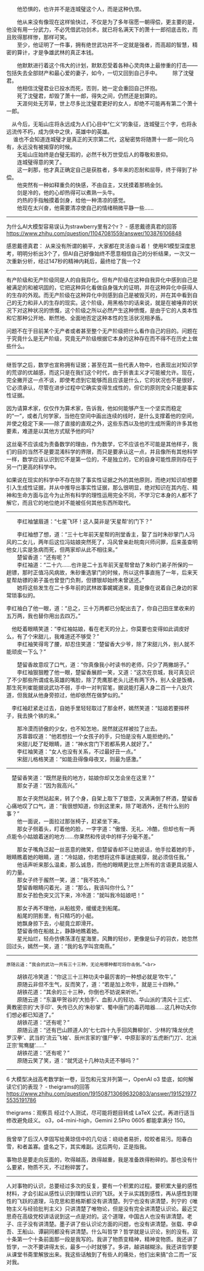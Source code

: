 
　　他恐惧的，也许并不是连城璧这个人，而是这种仇恨。

　　他从来没有像现在这样愉快过，不仅是为了多年宿愿一朝得偿，更主要的是，他没有用一分武力，不必凭借武功剑术，就已将名满天下的萧十一郎彻底击败，而且败得那样惨，那样可笑。 <br>
　　至少，他证明了一件事，拥有绝世武功并不一定就是强者，而高超的智慧，精密的算计，才是争雄武林的真正本钱。

　　他默默进行着这个伟大的计划，默默忍受着各种心灵肉体上最惨重的打击——包括失去全部财产和最心爱的妻子，如今，一切又回到自己手中。
　　除了沈璧君。 <br>
　　他相信沈璧君业已投水而死，否则，她一定会重回自己怀抱。 <br>
　　死了沈璧君，却毁了萧十一郎，得失之间，仍然还是划算的。 <br>
　　天涯何处无芳草，世上尽多比沈璧君更好的女人，却绝不可能再有第二个萧十一郎。

  　从今后，无垢山庄将永远成为人们心目中“仁义”的象征，连城璧三个字，也将永远流传不朽，成为侠中之侠，英雄中的英雄。 <br>
　  谁也不会知道连城璧才是真正的天宗第二代，这秘密势将随萧十一郎一同化乌有，永远没有被揭穿的时候。 <br>
　　无垢山庄始终是白璧无瑕的，必然千秋万世受后人的尊敬和景仰。 <br>
　　连城璧得意的笑了。 <br>
　　这一刹那，他才真正确定自己是获胜者，多年来的忍耐和屈辱，终于得到了补偿。 <br>
　　他突然有一种如释重负的快感，不由自主，又抚摸着那柄金剑。 <br>
　　剑是冷的，他的心却热得可以煮熟一头牛。 <br>
　　灼热的手指触摸着剑身，给他一种清凉的感觉。 <br>
　　他现在太兴奋，他需要清凉使自己的情绪稍微平静一些……

-------
为什么AI大模型容易误认为strawberry里有2个r？ - 感恩戴德真君的回答<br>
https://www.zhihu.com/question/11047081559/answer/103876106848

感恩戴德真君： 从来没有所谓的躺平，大家都在灵活奋斗着！ 使用R1模型深度思考，明明分析出3个了，但AI自己好像始终不愿意相信自己的分析结果，一次又一次重新分析，经过147秒的精神内耗后，最终给了我一个2

--------
有产阶级和无产阶级同是人的自我异化。但有产阶级在这种自我异化中感到自己是被满足的和被巩固的，它把这种异化看做自身强大的证明，并在这种异化中获得人的生存的外观。而无产阶级在这种异化中则感到自己是被毁灭的，并在其中看到自己的无力和非人的生存的现实。这个阶级，用黑格尔的话来说，就是在被唾弃的状况下对这种状况的愤慨，这个阶级之所以必然产生这种愤慨，是由于它的人类本性和它那种公开地、断然地、全面地否定这种本性的生活状况相矛盾。

问题不在于目前某个无产者或者甚至整个无产阶级把什么看作自己的目的。问题在于究竟什么是无产阶级，究竟无产阶级根据它本身的这种存在而不得不在历史上做些什么。

---------
继哲学之后，数学也宣称拥有证据；甚至在其一些代表人物中，也表现出对知识学的荒谬的优越感，而这只是在我们这个时代，由于折衷主义才可能被允许。现在，完全撇开这一点不谈，即使考虑到它能够而且应该是什么，它的状况也不是很好，它必须承认，尽管在进步过程中它确实变得生成性的，但它的原则完全只能是事实性证据。

因为请算术家，仅仅作为算术家，告诉我，他如何能够产生一个坚实而稳定的“一”，或者几何学家，当他在空间中画出连续的线时，是什么支撑着他的空间，并使之稳定下来——除了直接的直观之外，这些东西以及他的生成所需的许多其他要素，难道是以其他方式赋予他的吗? 

这丝毫不应该成为责备数学的理由，作为数学，它不应该也不可能是其他样子，我们的目的当然不是要混淆科学的界限，而只是要承认这一点，并且像所有其他科学一样，数学应该认识到它不是第一位的，不是独立的，它的自身可能性原则存在于另一门更高的科学中。

如果说在现实的科学中不存在除了事实性证据之外的其他原则，而绝对知识却想要引入生成性证据，并从中推导出事实性证据，那么很明显，绝对知识在其内在、精神和生命方面与迄今为止所有科学的理性运用完全不同，不学习它本身的人都不了解它，而且它的地位绝对不能被任何其他东西所取代。

--------
　　李红袖皱眉道：“七星飞环！这人莫非是‘天星帮’的门下？”

　　李红袖想了想，道：“三十七年前天星帮的刑堂香主，娶了当时朱砂掌门人冯风的二女儿，两年后这位冯姑娘突然死了，冯风曾亲赴皖南兴师问罪，后来虽查明他女儿实是急病而死，但两家却从此不相往来。”<br>
　　楚留香道：“还有呢？”<br>
　　李红袖道：“二十六……也许是二十五年前天星帮曾劫了朱砂门弟子所保的一趟镖，那时正值冯风病故，朱砂重选掌门的时候，所以这件事直拖了一年，后来天星帮劫镖的弟子虽也曾登门负荆，但镖银却始终未曾送还。”<br>
　　她将这些发生在二十多年前的武林故事娓娓道来，竟是像在说着自己身边的家常琐事似的。

李红袖白了他一眼，道：“总之，三十万两都已分配出去了，你自己田庄里收来的五万两，我也替你用出去四万。”

　他眨着眼睛笑道：“李红袖姑娘，看在老天的分上，你莫要也变得如此调皮好么，有了个宋甜儿，我难道还不够受？”<br>
　　李红袖笑得弯了腰，却忍住笑道：“楚留香大少爷，除了宋甜儿外，别人就不能顽皮一下么？”

　　楚留香故意叹了口气，道：“你真像我小时读书的老师，只少了两撇胡子。”<br>
　　李红袖狠狠瞪了他一眼，楚留香展颜一笑，又道：“这次在京城，我可真见识了不少那些所谓成名英雄的嘴脸，除了秃鹰那老头儿还有两下外，别人全是饭桶，那生死判崔能据说武功不弱，手中一对判官笔，据说能打遍人身二百一十八处穴道，但我就从他身旁掠过，他却依然在做梦似的。”

　李红袖赶紧走过去，自她手里轻轻取过了那金杯，嫣然笑道：“姑娘若要摔杯子，我去换个铁的来。”

　　那冷漠而骄傲的少女，也不知怎地，居然就这样被拉了出去。<br>
　　苏蓉蓉叹道：“他若想拉一个女孩子的手，只怕是没有人能拒绝的。”<br>
　　宋甜儿眨了眨眼睛，道：“神水宫门下若都系男人就好了。”<br>
　　李红袖笑道：“女人也没有关系，不过最好丑一点。”<br>
　　宋甜儿格格笑道：“如能丑得像母夜叉，则最为感激。”

----------
　楚留香笑道：“既然是我的地方，姑娘你却又怎会坐在这里？”<br>
　　那女子道：“因为我高兴。”

　　那女子突然站起来，转了个身，自架上取下了银壶，又满满倒了杯酒，楚留香心痛地叹了口气，道：“我很想知道，你到这里来，除了喝酒外，还有什么别的事？”<br>
　　他一面说，一面拉过那张椅子，赶紧坐下来。<br>
　　那女子侧着头，盯着他的脸，一字字道：“傲慢、无礼、冷酷，但却也有一两点能令小姑娘着迷的地方……你果然和传说中的样子分毫不差。”

　　那女子嘴角泛起一丝恶意的微笑，但楚留香却不让她说话，他手拉着她的手，眼睛瞧着她的眼睛，道：“冷姑娘，你若想将这件事谜底揭穿，就必须信任我。” <br>
　　他话声听来那么温柔，那么诚恳，而他的眼睛更比世上所有的言语更具说服人的力量。 <br>
　　那女子终于赧然一笑，道：“我不姓冷。” <br>
　　楚留香眼睛闪着光，道：“那么，我该叫你什么？” <br>
　　那女子脸色突又沉下来，冷冷道：“就叫我冷姑娘吧！” <br>

　　那女子再不理他，从船舷旁，缓缓走到船尾。 <br>
　　船尾的阴影里，有只精巧的小艇。 <br>
　　她飘身掠下去，小艇竟立即滑开。 <br>
　　楚留香倚在船舷上，静静地瞧着她。 <br>
　　星光灿烂，轻舟仿佛荡漾在星海里，风舞的轻纱，更像是仙子的羽衣，她忽然回过头，嫣然一笑，道：“我的名字叫宫南燕。” <br>

-------
    原随云道：“我会的武功一共有三十三种，无论用哪种都可将你击倒。”<br>
　　胡铁花冷笑道：“你这三十三种功夫中最厉害的一种想必就是‘吹牛’。”<br>
　　原随云非但不生气，反而笑了，道：“若是加上吹牛，就是三十四种。”<br>
　　胡铁花道：“其余的三十三种，你倒也不妨说来听听。”<br>
　　原随云道：“东瀛甲贺谷的‘大拍手’、血影人的轻功、华山派的‘清风十三式’、黄教密宗的‘大手印’、失传已久的‘朱砂掌’、蜀中唐门的毒药暗器……这几种功夫你们想必都已知道了。”<br>
　　胡铁花道：“还有呢？”<br>
　　原随云道：“还有巴山顾道人的‘七七四十九手回风舞柳剑’、少林的‘降龙伏虎罗汉拳’、武当的‘流云飞袖’、辰州言家的‘僵尸拳’、中原彭家的‘五虎断门刀’、北派正宗‘鸳鸯腿’……”<br>
　　胡铁花道：“还有呢？”<br>
　　原随云笑了笑，道：“就凭这十几种功夫还不够吗？”

-------
6 大模型决战高考数学新一卷，豆包和元宝并列第一，OpenAI o3 垫底，如何解读它们的表现？ - theigrams的回答<br>
https://www.zhihu.com/question/1915087130696320803/answer/1915219775535191786

theigrams：观察员 经过个人测试，尽可能将题目转成 LaTeX 公式，再进行适当修改避免歧义。 o3，o4-mini-high，Gemini 2.5Pro 0605 都能拿满分 150。

-------
我曾举了后汉人李固写给黄琼信中的几句话：峣峣者易折，皎皎者易污。阳春白雪，和者盖寡。盛名之下，其实难副。这后两句，正是指我。

事物总是要走向反面的，吹得越高，跌得越重，我是准备跌得粉碎的。那也没有什么要紧，物质不灭，不过粉碎罢了。

--------
人对事物的认识，总要经过多次的反复，要有一个积累的过程。要积累大量的感性材料，才会引起从感性认识到理性认识的飞跃。关于从实践到感性，再从感性到理性的飞跃的道理，马克思和恩格斯都没有讲清楚。列宁也没有讲清楚，列宁的《唯物主义与经验批判主义》只讲清楚了唯物论，但是没有完全讲清楚认识论。最近艾思奇在高级党校讲话说到这一点是对的。这个道理，中国古人也没有讲清楚。老子、庄子没有讲清楚。墨子讲了些认识论方面的问题，也没有讲清楚。张载、李卓吾、王船山、谭嗣同都没有讲清楚。什么叫哲学？哲学就是认识论，别的没有。双十条第一个十条前面那一段是我写的。我讲了物质变精神，精神变物质。我还讲了哲学，一次不要讲得太长，最多一小时就够了。多讲，越讲越糊涂。我还讲哲学要从课堂书斋里解放出来。我这些话触到了有些人的痛处，他们出来搞“合二而一”反对我。